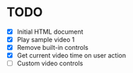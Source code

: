# TODO

- [x] Initial HTML document
- [x] Play sample video 1
- [x] Remove built-in controls
- [x] Get current video time on user action
- [ ] Custom video controls
